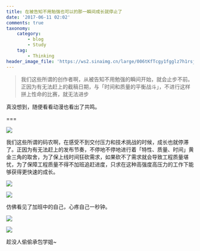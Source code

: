 ```yaml
---
title: 在被告知不用勉强也可以的那一瞬间成长就停止了
date: '2017-06-11 02:02'
comments: true
taxonomy:
    category:
        - blog
        - Study
    tag:
        - Thinking
header_image_file: 'https://ws2.sinaimg.cn/large/006tKfTcgy1fgglz7h1rsj30yf0hmn0h.jpg'
---
```


> 我们这些所谓的创作者啊，从被告知不用勉强的瞬间开始，就会止步不前。正因为有无法赶上的截稿日期，与「时间和质量的平衡战斗」，不进行这样拼上性命的比赛，就无法进步

真没想到，随便看看动漫也看出了共鸣。

===

![](https://ws1.sinaimg.cn/large/006tKfTcgy1fggmp21didj31kw11n49w.jpg)

我们这些所谓的码农啊，在感受不到交付压力和技术挑战的时候，成长也就停滞了。正因为有无法赶上的发布节奏，不停地不停地进行着「特性、质量、时间」黄金三角的取舍，为了保上线时间狂砍需求，如果砍不了需求就会导致工程质量堪忧，为了保障工程质量不得不加班追赶进度，只求在这种高强度高压力的工作下能够获得更快速的成长。

![](https://ws2.sinaimg.cn/large/006tKfTcgy1fggn4wc0b7j31kw14sgw5.jpg)

![](https://ws1.sinaimg.cn/large/006tKfTcgy1fggn8wbtfej31kw12ydwz.jpg)

仿佛看见了加班中的自己，心疼自己一秒钟。

![](https://ws1.sinaimg.cn/large/006tKfTcgy1fggnakcw62j30wu0ihgo6.jpg)

![](https://ws2.sinaimg.cn/large/006tKfTcgy1fggnb0c61ej30wu0ihgqj.jpg)

趁没人偷偷承包学姐~
